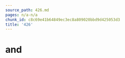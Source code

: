 ```yaml
---
source_path: 426.md
pages: n/a-n/a
chunk_id: c8c69e41b64849ec3ec8a809020bbd9d425053d3
title: '426'
---
```

# and
